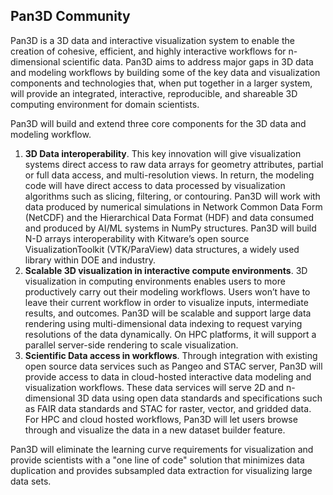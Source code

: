 ## Pan3D Community

Pan3D is a 3D data and interactive visualization system to enable the creation of cohesive, efficient, and highly interactive workflows for n-dimensional scientific data. Pan3D aims to address major gaps in 3D data and modeling workflows by building some of the key data and visualization components and technologies that, when put together in a larger system, will provide an integrated, interactive, reproducible, and shareable 3D computing environment for domain scientists.

Pan3D will build and extend three core components for the 3D data and modeling workflow.

1. **3D Data interoperability**. This key innovation will give visualization systems direct access to raw data arrays for geometry attributes, partial or full data access, and multi-resolution views. In return, the modeling code will have direct access to data processed by visualization algorithms such as slicing, filtering, or contouring. Pan3D will work with data produced by numerical simulations in Network Common Data Form (NetCDF) and the Hierarchical Data Format (HDF) and data consumed and produced by AI/ML systems in NumPy structures. Pan3D will build N-D arrays interoperability with Kitware’s open source VisualizationToolkit (VTK/ParaView) data structures, a widely used library within DOE and industry.
2. **Scalable 3D visualization in interactive compute environments**. 3D visualization in computing environments enables users to more productively carry out their modeling workflows. Users won’t have to leave their current workflow in order to visualize inputs, intermediate results, and outcomes. Pan3D will be scalable and support large data rendering using multi-dimensional data indexing to request varying resolutions of the data dynamically. On HPC platforms, it will support a parallel server-side rendering to scale visualization. 
3. **Scientific Data access in workflows**. Through integration with existing open source data services such as Pangeo and STAC server, Pan3D will provide access to data in cloud-hosted interactive data modeling and visualization workflows. These data services will serve 2D and n-dimensional 3D data using open data standards and specifications such as FAIR data standards and STAC for raster, vector, and gridded data. For HPC and cloud hosted workflows, Pan3D will let users browse through and visualize the data in a new dataset builder feature. 

Pan3D will eliminate the learning curve requirements for visualization and provide scientists with a "one line of code" solution that minimizes data duplication and provides subsampled data extraction for visualizing large data sets.
<!--

**Here are some ideas to get you started:**

🙋‍♀️ A short introduction - what is your organization all about?
🌈 Contribution guidelines - how can the community get involved?
👩‍💻 Useful resources - where can the community find your docs? Is there anything else the community should know?
🍿 Fun facts - what does your team eat for breakfast?
🧙 Remember, you can do mighty things with the power of [Markdown](https://docs.github.com/github/writing-on-github/getting-started-with-writing-and-formatting-on-github/basic-writing-and-formatting-syntax)
-->
